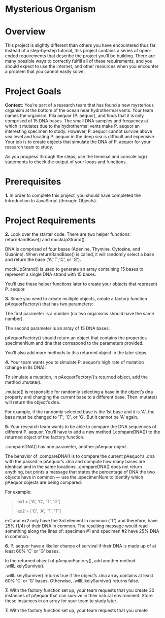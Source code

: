 # Mysterious Organism

# Overview

This project is slightly different than others you have encountered thus far. Instead of a step-by-step tutorial, this project contains a series of open-ended requirements that describe the project you’ll be building. There are many possible ways to correctly fulfill all of these requirements, and you should expect to use the internet, and other resources when you encounter a problem that you cannot easily solve.

# Project Goals

<b>Context:</b> You’re part of a research team that has found a new mysterious organism at the bottom of the ocean near hydrothermal vents. Your team names the organism, Pila aequor (P. aequor), and finds that it is only comprised of 15 DNA bases. The small DNA samples and frequency at which it mutates due to the hydrothermal vents make P. aequor an interesting specimen to study. However, P. aequor cannot survive above sea level and locating P. aequor in the deep sea is difficult and expensive. Your job is to create objects that simulate the DNA of P. aequor for your research team to study.

As you progress through the steps, use the terminal and console.log() statements to check the output of your loops and functions.

# Prerequisites

**1.** In order to complete this project, you should have completed the Introduction to JavaScript (through: Objects).

# Project Requirements


**2.** Look over the starter code. There are two helper functions: returnRandBase() and mockUpStrand().

DNA is comprised of four bases (Adenine, Thymine, Cytosine, and Guanine). When returnRandBase() is called, it will randomly select a base and return the base ('A','T','C', or 'G').

mockUpStrand() is used to generate an array containing 15 bases to represent a single DNA strand with 15 bases.

You’ll use these helper functions later to create your objects that represent P. aequor.

**3.** Since you need to create multiple objects, create a factory function pAequorFactory() that has two parameters:

The first parameter is a number (no two organisms should have the same number).

The second parameter is an array of 15 DNA bases.

pAequorFactory() should return an object that contains the properties specimenNum and dna that correspond to the parameters provided.

You’ll also add more methods to this returned object in the later steps.

**4.** Your team wants you to simulate P. aequor‘s high rate of mutation (change in its DNA).

To simulate a mutation, in pAequorFactory()‘s returned object, add the method .mutate().

.mutate() is responsible for randomly selecting a base in the object’s dna property and changing the current base to a different base. Then .mutate() will return the object’s dna.

For example, if the randomly selected base is the 1st base and it is 'A', the base must be changed to 'T', 'C', or 'G'. But it cannot be 'A' again.


**5.** Your research team wants to be able to compare the DNA sequences of different P. aequor. You’ll have to add a new method (.compareDNA()) to the returned object of the factory function.

.compareDNA() has one parameter, another pAequor object.

The behavior of .compareDNA() is to compare the current pAequor‘s .dna with the passed in pAequor‘s .dna and compute how many bases are identical and in the same locations. .compareDNA() does not return anything, but prints a message that states the percentage of DNA the two objects have in common — use the .specimenNum to identify which pAequor objects are being compared.

For example:
> ex1 = ['A', 'C', 'T', 'G']
> 
> ex2 = ['C', 'A', 'T', 'T']

ex1 and ex2 only have the 3rd element in common ('T') and therefore, have 25% (1/4) of their DNA in common. The resulting message would read something along the lines of: specimen #1 and specimen #2 have 25% DNA in common.


**6.** P. aequor have a likelier chance of survival if their DNA is made up of at least 60% 'C' or 'G' bases.

In the returned object of pAequorFactory(), add another method .willLikelySurvive().

.willLikelySurvive() returns true if the object’s .dna array contains at least 60% 'C' or 'G' bases. Otherwise, .willLikelySurvive() returns false.


**7.** With the factory function set up, your team requests that you create 30 instances of pAequor that can survive in their natural environment. Store these instances in an array for your team to study later.

**7.** With the factory function set up, your team requests that you create